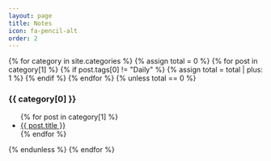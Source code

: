 ```yaml
---
layout: page
title: Notes
icon: fa-pencil-alt
order: 2
---
```


{% for category in site.categories %}
 {% assign total = 0 %}
  {% for post in category[1] %}
     {% if post.tags[0] != "Daily" %}
      {% assign total = total | plus: 1 %}
     {% endif %}
  {% endfor %}
 {% unless total == 0 %}
   <h3>{{ category[0] }}</h3>
  <ul>
    {% for post in category[1] %}
      <li><a href="{{ post.url }}">{{ post.title }}</a></li>
    {% endfor %}
  </ul>
  {% endunless %}
{% endfor %}